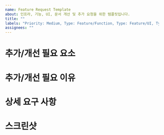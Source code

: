 ```yaml
---
name: Feature Request Template
about: 인프라, 기능, UI, 문서 개선 및 추가 요청을 위한 템플릿입니다.
title: ""
labels: "Priority: Medium, Type: Feature/Function, Type: Feature/UI, Type: Feature/Infra"
assignees: ""
---
```


# 추가/개선 필요 요소

# 추가/개선 필요 이유

# 상세 요구 사항

# 스크린샷
